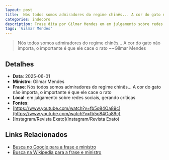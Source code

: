 ```yaml
---
layout: post
title:  Nós todos somos admiradores do regime chinês... A cor do gato não importa, o importante é que ele cace o rato
categories: indecoro
description: Frase dita por Gilmar Mendes em em julgamento sobre redes sociais, gerando críticas
tags: 'Gilmar Mendes'
---
```


> Nós todos somos admiradores do regime chinês... A cor do gato não importa, o importante é que ele cace o rato
> ~~Gilmar Mendes

## Detalhes
- **Data**: 2025-06-01
- **Ministro**: Gilmar Mendes
- **Frase**: Nós todos somos admiradores do regime chinês... A cor do gato não importa, o importante é que ele cace o rato
- **Local**: em julgamento sobre redes sociais, gerando críticas
- **Fontes**:
- [https://www.youtube.com/watch?v=fb5o84Oa89c](https://www.youtube.com/watch?v=fb5o84Oa89c)
- [Instagram/Revista Exato](Instagram/Revista Exato)

## Links Relacionados
- [Busca no Google para a frase e ministro](https://www.google.com/search?q=%22Gilmar%20Mendes%22%2BN%C3%B3s%20todos%20somos%20admiradores%20do%20regime%20chin%C3%AAs...%20A%20cor%20do%20gato%20n%C3%A3o%20importa%2C%20o%20importante%20%C3%A9%20que%20ele%20cace%20o%20rato%2Bem%20julgamento%20sobre%20redes%20sociais%2C%20gerando%20cr%C3%ADticas)
- [Busca na Wikipedia para a frase e ministro](https://en.wikipedia.org/w/index.php?search=%22Gilmar%20Mendes%22%2BN%C3%B3s%20todos%20somos%20admiradores%20do%20regime%20chin%C3%AAs...%20A%20cor%20do%20gato%20n%C3%A3o%20importa%2C%20o%20importante%20%C3%A9%20que%20ele%20cace%20o%20rato%2Bem%20julgamento%20sobre%20redes%20sociais%2C%20gerando%20cr%C3%ADticas)
